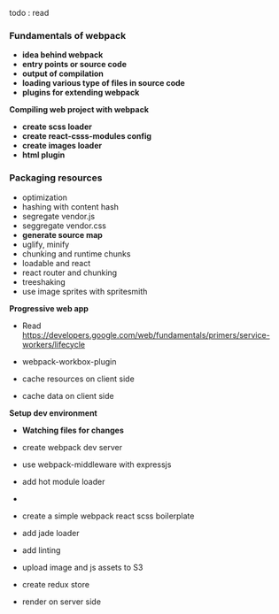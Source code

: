 todo : read 



### Fundamentals of webpack

- **idea behind webpack**
- **entry points or source code**
- **output of compilation**
- **loading various type of files in source code**
- **plugins for extending webpack** 



**Compiling web project with webpack**

- **create scss loader**
- **create react-csss-modules config**
- **create images loader**
- **html plugin**



### Packaging resources

- optimization
- hashing with content hash
- segregate vendor.js
- seggregate vendor.css
- **generate source map**
- uglify, minify
- chunking and runtime chunks
- loadable and react
- react router and chunking
- treeshaking
- use image sprites with spritesmith



**Progressive web app**

- Read https://developers.google.com/web/fundamentals/primers/service-workers/lifecycle

- webpack-workbox-plugin
- cache resources on client side
- cache data on client side



**Setup dev environment**

- **Watching files for changes**
- create webpack dev server
- use webpack-middleware with expressjs
- add hot module loader

- 



- create a simple webpack react scss boilerplate

- add jade loader

- add linting

- upload image and js assets to S3

- create redux store

- render on server side
